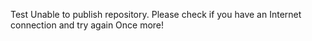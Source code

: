 Test
Unable to publish repository. Please check if you have an Internet connection and try again
Once more!